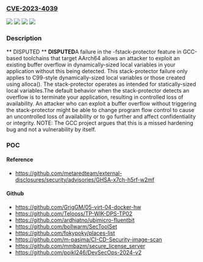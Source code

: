 ### [CVE-2023-4039](https://cve.mitre.org/cgi-bin/cvename.cgi?name=CVE-2023-4039)
![](https://img.shields.io/static/v1?label=Product&message=Arm%20GNU%20Toolchain&color=blue)
![](https://img.shields.io/static/v1?label=Product&message=GCC&color=blue)
![](https://img.shields.io/static/v1?label=Version&message=%3D%20All%20versions%20of%20GCC%20that%20target%20AArch64%20when%20option%20-fstack-protector%20is%20used%20&color=brighgreen)
![](https://img.shields.io/static/v1?label=Vulnerability&message=CWE-693%20Protection%20Mechanism%20Failure&color=brighgreen)

### Description

** DISPUTED ** **DISPUTED**A failure in the -fstack-protector feature in GCC-based toolchains that target AArch64 allows an attacker to exploit an existing buffer overflow in dynamically-sized local variables in your application without this being detected. This stack-protector failure only applies to C99-style dynamically-sized local variables or those created using alloca(). The stack-protector operates as intended for statically-sized local variables.The default behavior when the stack-protector detects an overflow is to terminate your application, resulting in controlled loss of availability. An attacker who can exploit a buffer overflow without triggering the stack-protector might be able to change program flow control to cause an uncontrolled loss of availability or to go further and affect confidentiality or integrity. NOTE: The GCC project argues that this is a missed hardening bug and not a vulnerability by itself.

### POC

#### Reference
- https://github.com/metaredteam/external-disclosures/security/advisories/GHSA-x7ch-h5rf-w2mf

#### Github
- https://github.com/GrigGM/05-virt-04-docker-hw
- https://github.com/Telooss/TP-WIK-DPS-TP02
- https://github.com/ardhiatno/ubimicro-fluentbit
- https://github.com/bollwarm/SecToolSet
- https://github.com/fokypoky/places-list
- https://github.com/m-pasima/CI-CD-Security-image-scan
- https://github.com/mmbazm/secure_license_server
- https://github.com/poikl246/DevSecOps-2024-v2

